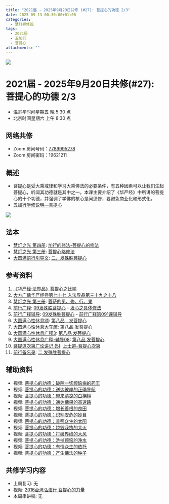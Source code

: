 ```yaml
---
title: "2021届 - 2025年9月20日共修 (#27): 菩提心的功德 2/3"
date: 2025-09-13 00:30:00+01:00
categories:
  - 慧灯禅修班
tags:
  - 2021届
  - 五加行
  - 菩提心
attachments: ""
---
```

![](/f/up/maxresdefault.jpg)

# 2021届 - 2025年9月20日共修(#27): 菩提心的功德 2/3

* 温哥华时间星期五 晚 5:30 点
* 北京时间星期六 上午 8:30 点

## 网络共修

* Zoom 房间号码：[7789995278](https://zoom.us/j/7789995278)
* Zoom 房间密码：19621211

## 概述

* 菩提心是受大乘戒律和学习大乘佛法的必要条件，有五种因素可以让我们生起菩提心，听闻其功德就是其中之一。本课主要介绍了《华严经》中所讲的菩提心的十个功德，并强调了学佛的核心是闻思修，要避免商业化和形式化。
* [](<>)[](<>)[](<>)[](<>)[](<>)[](<>)[](<>)[](<>)[](<>)[](https://fohuifayu.com/index.php/huideng-jiangtang/chanxiuke/zen-04/8656-zen04-gy)[](https://fohuifayu.com/index.php/huideng-jiangtang/chanxiuke/zen-04/8656-zen04-gy)[五加行学修说明—菩提心](https://fohuifayu.com/index.php/huideng-jiangtang/chanxiuke/zen-04/8657-zen04-ptx)

![](/f/up/lotus-978659_1280-300x200.jpg)

[](https://fohuifayu.com/index.php/huideng-jiangtang/chanxiuke/zen-04/8657-zen04-ptx)

## 法本

* [](<>)[](<>)[](<>)[](https://huidengchanxiu.net/books/b3/)[](https://fohuifayu.com/index.php/huideng-zhiguang/huideng-series/si-ce)[](https://fohuifayu.com/index.php/huideng-zhiguang/huideng-series/si-ce/236-a00033)[](https://fohuifayu.com/index.php/huideng-zhiguang/huideng-chanxiu/di-si-ce)[](https://fohuifayu.com/index.php/other-column/xiangguan-jinglun/lundian/qianxing-yindaowen/8394-d42)[](https://fohuifayu.com/index.php/huideng-zhiguang/huideng-chanxiu)[慧灯之光 第四册](https://fohuifayu.com/index.php/huideng-zhiguang/huideng-series/si-ce): [加行的修法-菩提心的修法](https://fohuifayu.com/index.php/huideng-zhiguang/huideng-series/si-ce/180-a00028?title=)
* [慧灯之光 第三册](https://fohuifayu.com/index.php/huideng-zhiguang/huideng-series/san-ce): [菩提心略修法](https://fohuifayu.com/index.php/huideng-zhiguang/huideng-series/san-ce/140-a00008)
* [大圆满前行引导文](https://huidengchanxiu.net/refs/qxgs/dymqx-fcgs): [二、发殊胜菩提心](https://huidengchanxiu.net/refs/qxgs/dymqx-fcgs#%E4%BA%8C%E5%8F%91%E6%AE%8A%E8%83%9C%E8%8F%A9%E6%8F%90%E5%BF%83)

## 参考资料

1. [](https://huidengchanxiu.net/refs/qxgs)[](https://www.xianmixuezi.com/%E9%81%93%E6%AC%A1%E7%AC%AC%E6%96%87%E5%BA%93/%E8%8F%A9%E6%8F%90%E9%81%93%E6%AC%A1%E7%AC%AC%E5%B9%BF%E8%AE%BA/%E5%9B%9B%E8%8F%A9%E6%8F%90%E9%81%93%E6%AC%A1%E7%AC%AC%E5%B9%BF%E8%AE%BA%E8%AE%B2%E8%AE%B0%E4%B8%89/%E4%B8%8B%E5%A3%AB%E9%81%93)[](https://www.zhihuihai.net/%E6%99%BA%E6%82%B2%E5%AD%A6%E5%A0%82/2022%E4%BC%A0%E6%B3%95/%E4%BD%9B%E5%AD%90%E8%A1%8C%E9%87%8A2022)[《华严经·法界品》菩提心之比喻](https://www.xianmixuezi.com/%E9%81%93%E6%AC%A1%E7%AC%AC%E6%96%87%E5%BA%93/%E8%8F%A9%E6%8F%90%E9%81%93%E6%AC%A1%E7%AC%AC%E5%B9%BF%E8%AE%BA/%E4%B9%9D%E8%8F%A9%E6%8F%90%E9%81%93%E6%AC%A1%E7%AC%AC%E5%B9%BF%E8%AE%BA%E8%AE%B2%E8%AE%B0%E5%85%AB/%E9%99%84%E5%BD%95%E4%B8%89%E5%8D%8E%E4%B8%A5%E7%BB%8F%E6%B3%95%E7%95%8C%E5%93%81%E8%8F%A9%E6%8F%90%E5%BF%83%E4%B9%8B%E6%AF%94%E5%96%BB)
2. [大方广佛华严经卷第七十七 入法界品第三十九之十八](https://fohuifayu.com/index.php/other-column/xiangguan-jinglun/jingdian/guangfo-huayanjing/8376-d41)
3. [慧灯之光 第三册](https://fohuifayu.com/index.php/huideng-zhiguang/huideng-series/san-ce): [菩萨的见、修、行、果](https://fohuifayu.com/index.php/huideng-zhiguang/huideng-series/san-ce/141-a00009)
4. [前行广释](https://huidengchanxiu.net/refs/qxgs): [09发殊胜菩提心](https://huidengchanxiu.net/refs/qxgs/qxgs-09ptx) - [发心之具体修法](https://huidengchanxiu.net/refs/qxgs/qxgs-09ptx#%E5%8F%91%E5%BF%83%E4%B9%8B%E5%85%B7%E4%BD%93%E4%BF%AE%E6%B3%95)
5. [前行广释辅导](https://huidengchanxiu.net/refs/fudao): [09发殊胜菩提心](https://huidengchanxiu.net/refs/qxgs/fudao/qxgsfd-09ptx) - [前行广释第091课辅导](https://huidengchanxiu.net/refs/qxgs/fudao/qxgsfd-09ptx#%E5%89%8D%E8%A1%8C%E5%B9%BF%E9%87%8A%E7%AC%AC091%E8%AF%BE%E8%BE%85%E5%AF%BC)
6. [大圆满心性休息颂](https://huidengchanxiu.net/refs/dymxxxx/dymxxxx): [第八品　发菩提心](https://huidengchanxiu.net/refs/dymxxxx/dymxxxx#%E7%AC%AC%E5%85%AB%E5%93%81%E5%8F%91%E8%8F%A9%E6%8F%90%E5%BF%83)
7. [大圆满心性休息大车疏](https://huidengchanxiu.net/refs/dymxxxx/dymxxxx-dcs): [第八品 发菩提心](https://huidengchanxiu.net/refs/dymxxxx/dymxxxx-dcs#%E7%AC%AC%E5%85%AB%E5%93%81-%E5%8F%91%E8%8F%A9%E6%8F%90%E5%BF%83)
8. [大圆满心性休息广释3](https://huidengchanxiu.net/refs/dymxxxx/dymxxxx-gs3): [第八品 发菩提心](https://huidengchanxiu.net/refs/dymxxxx/dymxxxx-gs3#%E7%AC%AC%E5%85%AB%E5%93%81-%E5%8F%91%E8%8F%A9%E6%8F%90%E5%BF%83)
9. [大圆满心性休息广释-辅导08](https://huidengchanxiu.net/refs/dymxxxx/fudao/fd-08): [第八品 发菩提心](https://huidengchanxiu.net/refs/dymxxxx/fudao/fd-08#%E7%AC%AC%E5%85%AB%E5%93%81%E5%8F%91%E8%8F%A9%E6%8F%90%E5%BF%83)
10. [菩提道次第广论讲记 (5)](https://huidengchanxiu.net/refs/ptdcdgl/5): [上士道-菩提心次第](https://huidengchanxiu.net/refs/ptdcdgl/5/#%E4%B8%8A%E5%A3%AB%E9%81%93-%E8%8F%A9%E6%8F%90%E5%BF%83%E6%AC%A1%E7%AC%AC%E7%9B%AE%E5%BD%95)
11. [前行备忘录](https://huidengchanxiu.net/refs/qxbwl/): [二 发殊胜菩提心](https://huidengchanxiu.net/refs/qxbwl/#%E4%BA%8C-%E5%8F%91%E6%AE%8A%E8%83%9C%E8%8F%A9%E6%8F%90%E5%BF%83)

## **辅助资料**

* [](https://fohuifayu.com/index.php/shipin-jingcui/wenda-zhailu/8615-v21021-v11)[](https://fohuifayu.com/index.php/shipin-jingcui/wenda-zhailu/2575-V16083-V04?title=)[](https://fohuifayu.com/index.php/shipin-jingcui/jingcai-shipin/5021-Y16028-Y01?title=)[](https://fohuifayu.com/index.php/huideng-zhiguang/dianzi-congshu/fofa-rongru-shenghuo/9042-a00533?title=%E7%88%B1%E5%BF%83#anchor)[](https://fohuifayu.com/index.php/shipin-jingcui/chanxiu-wenda/diyice/sgss/10615-r24102-v002?title=)[](https://fohuifayu.com/index.php/huideng-jiangtang/huanqiu-xilie/mei-guo/3022-l18057?title=)视频: [菩提心的功德：破除一切烦恼病的药王](https://fohuifayu.com/index.php/shipin-jingcui/jingcai-shipin/10663-y17094-y10?title=)
* 视频: [菩提心的功德：送达彼岸的正确导航](https://fohuifayu.com/index.php/shipin-jingcui/jingcai-shipin/10656-y17094-y09?title=)
* 视频: [菩提心的功德：带来清凉的白栴檀](https://fohuifayu.com/index.php/shipin-jingcui/jingcai-shipin/10649-y17094-y08?title=)
* 视频: [菩提心的功德：通达佛果的高速路](https://fohuifayu.com/index.php/shipin-jingcui/jingcai-shipin/10642-y17094-y07?title=)
* 视频: [菩提心的功德：增长善根的良田](https://fohuifayu.com/index.php/shipin-jingcui/jingcai-shipin/10627-y17094-y03?title=)
* 视频: [菩提心的功德：识别安危的妙目](https://fohuifayu.com/index.php/shipin-jingcui/jingcai-shipin/10591-y16027-y16?title=)
* 视频: [菩提心的功德：普照众生的太阳](https://fohuifayu.com/index.php/shipin-jingcui/jingcai-shipin/10590-y16027-y14?title=)
* 视频: [菩提心的功德：烧毁我执的大火](https://fohuifayu.com/index.php/shipin-jingcui/jingcai-shipin/10574-y16027-y12?title=)
* 视频: [菩提心的功德：打破界线的大风](https://fohuifayu.com/index.php/shipin-jingcui/jingcai-shipin/10573-y16027-y11?title=)
* 视频: [菩提心的功德：洗掉烦恼的净水](https://fohuifayu.com/index.php/shipin-jingcui/jingcai-shipin/10572-y16027-y10?title=)
* 视频: [菩提心的功德：有情众生的依托](https://fohuifayu.com/index.php/shipin-jingcui/jingcai-shipin/10564-y16027-y09?title=)
* 视频: [菩提心的功德：产生佛法的种子](https://fohuifayu.com/index.php/shipin-jingcui/jingcai-shipin/10563-y16027-y04?title=)

## **共修学习内容**

* 上周复习: [](<>)[](<>)[](<>)[](<>)[](<>)[](<>)[](<>)[](/f/up/开显解脱道略释1-思考题.pptx)[](/f/up/开显解脱道略释2-思考题.pptx)[](/f/up/开显解脱道略释3-思考题.pptx)[](/f/up/开显解脱道略释4-思考题.pptx)[](https://fohuifayu.com/index.php/huideng-jiangtang/chanxiuke/zen-04/2542-l17092)无[](<>)[](<>)[](<>)[](<>)[](<>)[](<>)[](<>)[](<>)[](<>)[](<>)[](<>)
* 视频: [2016台湾弘法行 菩提心的力量](https://fohuifayu.com/index.php/huideng-jiangtang/huanqiu-xilie/taiwan-diqu/1156-l16027?title=)
* 本周串讲稿: [](/f/up/串讲稿-皈依.docx)[](<>)[](<>)[](<>)[](<>)[](<>)[](<>)[](<>)[](<>)[](<>)[](<>)[](<>)[](<>)无[](<>)[](<>)[](<>)[](<>)[](<>)[](<>)[](<>)[](<>)[](<>)[](<>)[](<>)
